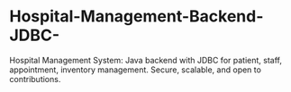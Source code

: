 # Hospital-Management-Backend-JDBC-
Hospital Management System: Java backend with JDBC for patient, staff, appointment, inventory management. Secure, scalable, and open to contributions.
